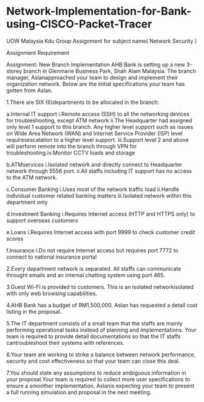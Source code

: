 # Network-Implementation-for-Bank-using-CISCO-Packet-Tracer

UOW Malaysia Kdu Group Assignment for subject name( Network Security )

Assignment Requirement

Assignment: New Branch Implementation
AHB Bank is setting up a new 3-storey branch in Glenmarie Business Park, Shah Alam Malaysia. The branch manager, Aslanapproached your team to design and implement their organization network. Below are the initial specifications your team has gotten from Aslan.

1.There are SIX (6)departments to be allocated in the branch:

a.Internal IT support
i.Remote access (SSH) to all the networking devices for troubleshooting, except ATM network
ii.The Headquarter had assigned only level 1 support to this branch. Any higher level support such as issues on Wide Area Network (WAN) and Internet Service Provider (ISP) level requiresescalation to a higher level support.
iii.Support level 2 and above will perform remote into the branch through VPN for troubleshooting.iv.Monitor CCTV loads and storage

b.ATMservices
i.Isolated network and directly connect to Headquarter network through 5556 port.
ii.All staffs including IT support has no access to the ATM network.

c.Consumer Banking
i.Uses most of the network traffic load
ii.Handle individual customer related banking matters
iii.Isolated network within this department only

d.Investment Banking
i.Requires Internet access (HTTP and HTTPS only) to support overseas customers

e.Loans
i.Requires Internet access with port 9999 to check customer credit scores

f.Insurance
i.Do not require Internet access but requires port 7772 to connect to national insurance portal

2.Every department network is separated. All staffs can communicate throught emails and an internal chatting system using port 465.

3.Guest Wi-Fi is provided to customers. This is an isolated networkisolated with only web browsing capabilities.

4.AHB Bank has a budget of RM1,500,000. Aslan has requested a detail cost listing in the proposal.

5.The IT department consists of a small team that the staffs are mainly performing operational tasks instead of planning and implementations. Your team is required to provide detail documentations so that the IT staffs cantroubleshoot their systems with references. 

6.Your team are working to strike a balance between network performance, security and cost effectiveness so that your team can close this deal.

7.You should state any assumptions to reduce ambiguous information in your proposal.Your team is required to collect more user specifications to ensure a smoother implementation. Aslanis expecting your team to present a full running simulation and proposal in the next meeting.
